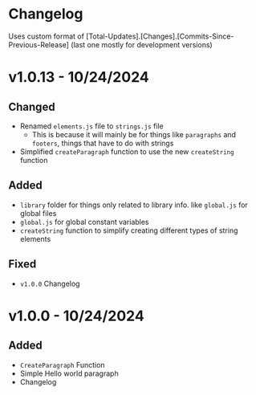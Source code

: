 # Changelog
Uses custom format of
[Total-Updates].[Changes].[Commits-Since-Previous-Release]
(last one mostly for development versions)

# v1.0.13 - 10/24/2024
## Changed
- Renamed `elements.js` file to `strings.js` file
  - This is because it will mainly be for things like `paragraphs` and `footers`, things that have to do with strings
- Simplified `createParagraph` function to use the new `createString` function
## Added
- `library` folder for things only related to library info. like `global.js` for global files
- `global.js` for global constant variables
- `createString` function to simplify creating different types of string elements
## Fixed
- `v1.0.0` Changelog

# v1.0.0 - 10/24/2024
## Added
- `CreateParagraph` Function
- Simple Hello world paragraph
- Changelog